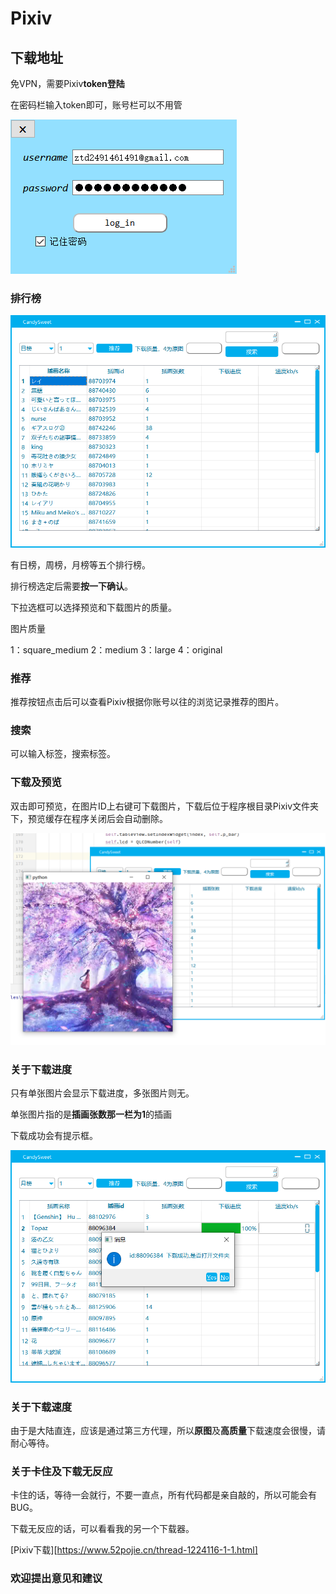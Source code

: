 # Pixiv

## **下载地址**


免VPN，需要Pixiv**token登陆**

在密码栏输入token即可，账号栏可以不用管

![image-Login](https://github.com/Zhangtiande/Pixiv/blob/master/img/Login.png)

### 排行榜

![image-Main](https://github.com/Zhangtiande/Pixiv/blob/master/img/Main.png)

有日榜，周榜，月榜等五个排行榜。

排行榜选定后需要**按一下确认**。

下拉选框可以选择预览和下载图片的质量。

图片质量

1：square_medium	2：medium	3：large	4：original

### 推荐

推荐按钮点击后可以查看Pixiv根据你账号以往的浏览记录推荐的图片。

### 搜索

可以输入标签，搜索标签。

### 下载及预览

双击即可预览，在图片ID上右键可下载图片，下载后位于程序根目录Pixiv文件夹下，预览缓存在程序关闭后会自动删除。

![image-Preview](https://github.com/Zhangtiande/Pixiv/blob/master/img/Preview.png)

### 关于下载进度

只有单张图片会显示下载进度，多张图片则无。

单张图片指的是**插画张数那一栏为1**的插画

下载成功会有提示框。

![image-Download](https://github.com/Zhangtiande/Pixiv/blob/master/img/Download.png)

### 关于下载速度

由于是大陆直连，应该是通过第三方代理，所以**原图**及**高质量**下载速度会很慢，请耐心等待。



### 关于卡住及下载无反应

卡住的话，等待一会就行，不要一直点，所有代码都是亲自敲的，所以可能会有BUG。

下载无反应的话，可以看看我的另一个下载器。

[Pixiv下载][https://www.52pojie.cn/thread-1224116-1-1.html]



### 欢迎提出意见和建议

